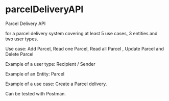 # parcelDeliveryAPI
Parcel Delivery API

<RESTful APIs> for a parcel delivery system covering at least 5 use cases, 3 entities and two user types.

Use case: Add Parcel, Read one Parcel, Read all Parcel , Update Parcel and Delete Parcel

Example of a user type: Recipient / Sender

Example of an Entity: Parcel

Example of a use case: Create a Parcel delivery.

Can be tested with Postman.
